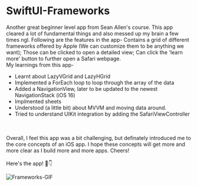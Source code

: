 # SwiftUI-Frameworks

Another great beginner level app from Sean Allen's course. This app cleared a lot of fundamental things and also messed up my brain a few times ngl. Following are the features in the app- Contains a grid of different frameworks offered by Apple (We can customize them to be anything we want); Those can be clicked to open a detailed view; Can click the 'learn more' button to further open a Safari webpage.
<br>
My learnings from this app-
- Learnt about LazyVGrid and LazyHGrid
- Implemented a ForEach loop to loop through the array of the data
- Added a NavigationView, later to be updated to the newest NavigationStack (iOS 16)
- Implmented sheets
- Understood (a little bit) about MVVM and moving data around.
- Tried to understand UIKit integration by adding the SafariViewController
<br>
<br>
Overall, I feel this app was a bit challenging, but definately introduced me to the core concepts of an iOS app. I hope these concepts will get more and more clear as I build more and more apps. Cheers!
<br>
<br>
Here's the app! 🍎👇
<br>

![Frameworks-GIF](https://github.com/yugga18/SwiftUI-Frameworks/assets/57190634/31dcb7ec-bae9-423d-8f80-70aa655ee367)
